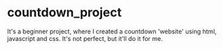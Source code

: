 # countdown_project
It's a beginner project, where I created a countdown 'website' using html, javascript and css. It's not perfect, but it'll do it for me.

